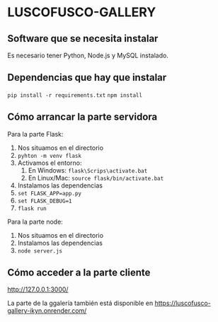 # LUSCOFUSCO-GALLERY

## Software que se necesita instalar
Es necesario tener Python, Node.js y MySQL instalado. 

## Dependencias que hay que instalar
`pip install -r requirements.txt`
`npm install`

## Cómo arrancar la parte servidora
Para la parte Flask:
1. Nos situamos en el directorio
2. ``pyhton -m venv flask``
3. Activamos el entorno:
   1. En Windows: ``flask\Scrips\activate.bat``
   2. En Linux/Mac: ``source flask/bin/activate.bat``
4. Instalamos las dependencias
5. ``set FLASK_APP=app.py``
6. ``set FLASK_DEBUG=1``
7. `flask run`

Para la parte node:
1. Nos situamos en el directorio
2. Instalamos las dependencias
3. `node server.js`

## Cómo acceder a la parte cliente
http://127.0.0.1:3000/

La parte de la ggalería también está disponible en https://luscofusco-gallery-ikyn.onrender.com/